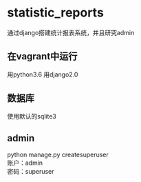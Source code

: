 # statistic_reports
通过django搭建统计报表系统，并且研究admin

## 在vagrant中运行
用python3.6
用django2.0

## 数据库
使用默认的sqlite3

## admin
python manage.py createsuperuser  
账户：admin  
密码：superuser